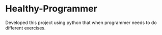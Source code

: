 # Healthy-Programmer
Developed this project using python that when programmer needs to do different exercises.
